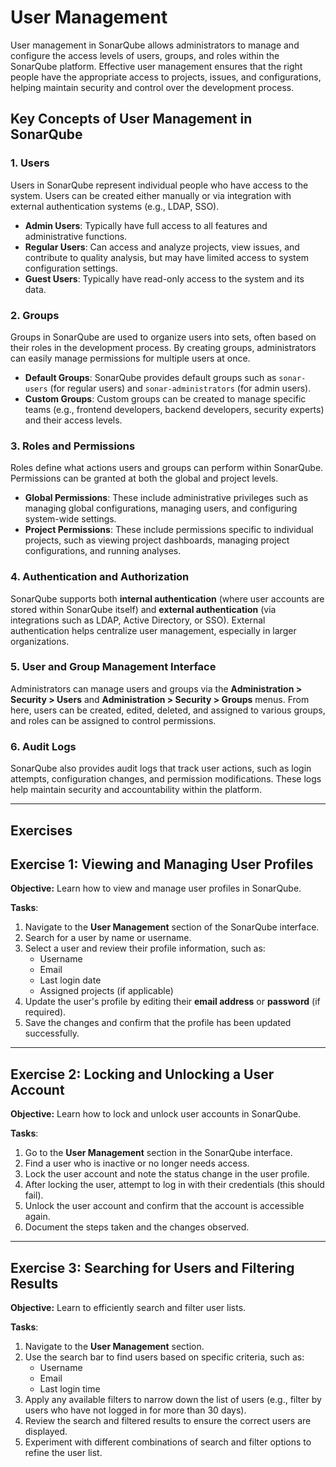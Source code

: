 # User Management

User management in SonarQube allows administrators to manage and configure 
the access levels of users, groups, and roles within the SonarQube platform.
Effective user management ensures that the right people have the 
appropriate access to projects, issues, and configurations, helping 
maintain security and control over the development process.    

## Key Concepts of User Management in SonarQube

### 1. Users

Users in SonarQube represent individual people who have access to the 
system. Users can be created either manually or via integration with 
external authentication systems (e.g., LDAP, SSO).  

- **Admin Users**: Typically have full access to all features and 
  administrative functions. 
- **Regular Users**: Can access and analyze projects, view issues, and 
  contribute to quality analysis, but may have limited access to system 
  configuration settings.  
- **Guest Users**: Typically have read-only access to the system and its data.

### 2. Groups

Groups in SonarQube are used to organize users into sets, often based on 
their roles in the development process. By creating groups, administrators 
can easily manage permissions for multiple users at once.  

- **Default Groups**: SonarQube provides default groups such as 
  `sonar-users` (for regular users) and `sonar-administrators` (for admin 
  users). 
- **Custom Groups**: Custom groups can be created to manage specific teams 
  (e.g., frontend developers, backend developers, security experts) 
  and their access levels. 

### 3. Roles and Permissions

Roles define what actions users and groups can perform within SonarQube. 
Permissions can be granted at both the global and project levels. 

- **Global Permissions**: These include administrative privileges such as 
  managing global configurations, managing users, and configuring system-wide 
  settings.  
- **Project Permissions**: These include permissions specific to individual 
  projects, such as viewing project dashboards, managing project 
  configurations, and running analyses.  

### 4. Authentication and Authorization

SonarQube supports both **internal authentication** (where user accounts 
are stored within SonarQube itself) and **external authentication** (via 
integrations such as LDAP, Active Directory, or SSO). External 
authentication helps centralize user management, especially in larger 
organizations.    

### 5. User and Group Management Interface

Administrators can manage users and groups via the **Administration > 
Security > Users** and **Administration > Security > Groups** menus. From 
here, users can be created, edited, deleted, and assigned to various groups,
and roles can be assigned to control permissions.   

### 6. Audit Logs

SonarQube also provides audit logs that track user actions, such as login 
attempts, configuration changes, and permission modifications. These logs 
help maintain security and accountability within the platform.   

---

## Exercises

## Exercise 1: Viewing and Managing User Profiles

**Objective:** 
Learn how to view and manage user profiles in SonarQube.

**Tasks**:
1. Navigate to the **User Management** section of the SonarQube interface.
2. Search for a user by name or username.
3. Select a user and review their profile information, such as:
   - Username
   - Email
   - Last login date
   - Assigned projects (if applicable)
4. Update the user's profile by editing their **email address** or 
   **password** (if required). 
5. Save the changes and confirm that the profile has been updated successfully.

---

## Exercise 2: Locking and Unlocking a User Account

**Objective:** 
Learn how to lock and unlock user accounts in SonarQube.

**Tasks**:
1. Go to the **User Management** section in the SonarQube interface.
2. Find a user who is inactive or no longer needs access.
3. Lock the user account and note the status change in the user profile.
4. After locking the user, attempt to log in with their credentials (this 
   should fail). 
5. Unlock the user account and confirm that the account is accessible again.
6. Document the steps taken and the changes observed.

---

## Exercise 3: Searching for Users and Filtering Results

**Objective:** 
Learn to efficiently search and filter user lists.

**Tasks**:
1. Navigate to the **User Management** section.
2. Use the search bar to find users based on specific criteria, such as:
   - Username
   - Email
   - Last login time
3. Apply any available filters to narrow down the list of users
   (e.g., filter by users who have not logged in for more than 30 days). 
4. Review the search and filtered results to ensure the correct users are displayed.
5. Experiment with different combinations of search and filter options to 
   refine the user list. 
